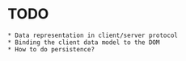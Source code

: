 TODO
====
	* Data representation in client/server protocol
	* Binding the client data model to the DOM
	* How to do persistence?
